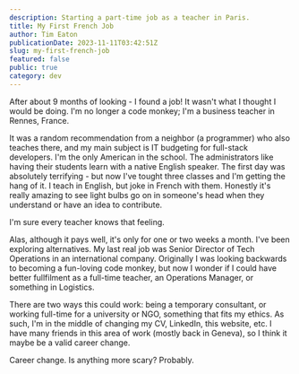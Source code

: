 ```yaml
---
description: Starting a part-time job as a teacher in Paris.
title: My First French Job
author: Tim Eaton
publicationDate: 2023-11-11T03:42:51Z
slug: my-first-french-job
featured: false
public: true
category: dev
---
```


After about 9 months of looking - I found a job! It wasn't what I thought I would be doing. I'm no longer a code monkey; I'm a business teacher in Rennes, France.

It was a random recommendation from a neighbor (a programmer) who also teaches there, and my main subject is IT budgeting for full-stack developers. I'm the only American in the school. The administrators like having their students learn with a native English speaker. The first day was absolutely terrifying - but now I've tought three classes and I'm getting the hang of it. I teach in English, but joke in French with them. Honestly it's really amazing to see light bulbs go on in someone's head when they understand or have an idea to contribute.

I'm sure every teacher knows that feeling.

Alas, although it pays well, it's only for one or two weeks a month. I've been exploring alternatives. My last real job was Senior Director of Tech Operations in an international company. Originally I was looking backwards to becoming a fun-loving code monkey, but now I wonder if I could have better fullfilment as a full-time teacher, an Operations Manager, or something in Logistics.

There are two ways this could work: being a temporary consultant, or working full-time for a university or NGO, something that fits my ethics. As such, I'm in the middle of changing my CV, LinkedIn, this website, etc. I have many friends in this area of work (mostly back in Geneva), so I think it maybe be a valid career change.

Career change. Is anything more scary? Probably.
